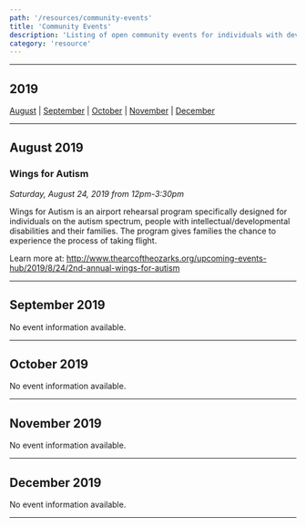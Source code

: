 ```yaml
---
path: '/resources/community-events'
title: 'Community Events'
description: 'Listing of open community events for individuals with developmental disabilities and their families. Events are located within and around Webster County.'
category: 'resource'
---
```


***
## 2019  
[August](#august-2019) | [September](#september-2019) | [October](#october-2019) | [November](#november-2019) | [December](#december-2019)

***

## August 2019
### Wings for Autism  
*Saturday, August 24, 2019 from 12pm-3:30pm*  

Wings for Autism is an airport rehearsal program specifically designed for individuals on the autism spectrum, people with intellectual/developmental disabilities and their families. The program gives families the chance to experience the process of taking flight.

Learn more at: http://www.thearcoftheozarks.org/upcoming-events-hub/2019/8/24/2nd-annual-wings-for-autism

***

## September 2019
No event information available.

***

## October 2019
No event information available.

*** 

## November 2019
No event information available.

***

## December 2019
No event information available.

***